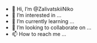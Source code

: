 - 👋 Hi, I’m @ZalivatskiiNiko
- 👀 I’m interested in ...
- 🌱 I’m currently learning ...
- 💞️ I’m looking to collaborate on ...
- 📫 How to reach me ...

<!---
ZalivatskiiNiko/ZalivatskiiNiko is a ✨ special ✨ repository because its `README.md` (this file) appears on your GitHub profile.
You can click the Preview link to take a look at your changes.
--->
